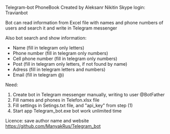 Telegram-bot PhoneBook
Created by Aleksanr Nikitin
Skype login: Travianbot

Bot can read information from Excel file with names and phone numbers of users
and search it and write in Telegram messenger

Also bot search and show information:
- Name (fill in telegram only letters)
- Phone number (fill in telegram only numbers)
- Cell phone number (fill in telegram only numbers)
- Post (fill in telegram only letters, if not found by name)
- Adress (fill in telegram letters and numbers)
- Email (fill in telegram @)

Need:
1. Create bot in Telegram messenger manually,
writing to user @BotFather
2. Fill names and phones in Telefon.xlsx file
3. Fill settings in Setings.txt file,
and "api_key" from step (1)
4. Start app Telegram_bot.exe
bot work unlimited time

Licence: save author name and website
https://github.com/ManyakRus/Telegram_bot